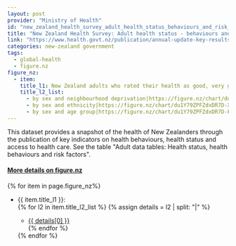```yaml
---
layout: post
provider: "Ministry of Health"
id: "new_zealand_health_survey_adult_health_status_behaviours_and_risk_factors_2014_15"
title: "New Zealand Health Survey: Adult health status - behaviours and risk factors 2014/15"
link: "https://www.health.govt.nz/publication/annual-update-key-results-2014-15-new-zealand-health-survey"
categories: new-zealand government 
tags:
  - global-health
  - figure.nz
figure_nz:
  - item:
    title_l1: New Zealand adults who rated their health as good, very good or excellent
    title_l2_list:
      - by sex and neighbourhood deprivation|https://figure.nz/chart/du1Y79ZPFZdxDR7D-vmok9PxqSllQQjNm
      - by sex and ethnicity|https://figure.nz/chart/du1Y79ZPFZdxDR7D-XfcW8XEhQ024cvyS
      - by sex and age group|https://figure.nz/chart/du1Y79ZPFZdxDR7D-FtMP42mhydmaBjyi      
---
```


This dataset provides a snapshot of the health of New Zealanders through the publication of key indicators on health behaviours, health status and access to health care. See the table "Adult data tables: Health status, health behaviours and risk factors".

<h4><u> More details on figure.nz</u></h4>
{% for item in page.figure_nz%}
  <ul class="post-list">
      <li>{{ item.title_l1 }}:</li>
  {% for l2 in item.title_l2_list %}
  	{% assign details = l2 | split: "|" %}
  	<ul class="post-list-l2">
      <li><a href="{{ details[1] }}">{{ details[0] }}</a></li>
  {% endfor %}
   </ul>
{% endfor %}
</ul>